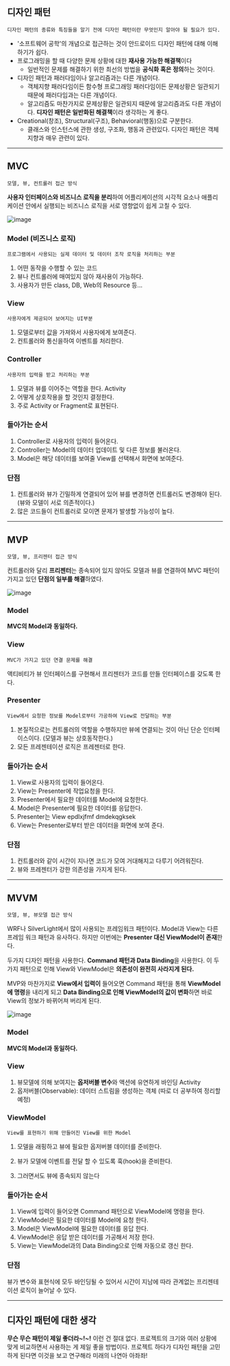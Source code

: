 ## 디자인 패턴

```디자인 패턴의 종류와 특징들을 알기 전에 디자인 패턴이란 무엇인지 알아야 될 필요가 있다.```

+ '소프트웨어 공학'의 개념으로 접근하는 것이 안드로이드 디자인 패턴에 대해 이해하기가 쉽다.
+ 프로그래밍을 할 때 다양한 문제 상황에 대한 **재사용 가능한 해결책**이다
  + 일반적인 문제를 해결하기 위한 최선의 방법을 **공식화 혹은 정의**하는 것이다.
+ 디자인 패턴과 패러다임이나 알고리즘과는 다른 개념이다.
  + 객체지향 패러다임이든 함수형 프로그래밍 패러다임이든 문제상황은 일관되기 때문에 패러다임과는 다른 개념이다.
  + 알고리즘도 마찬가지로 문제상황은 일관되지 때문에 알고리즘과도 다른 개념이다. **디자인 패턴은 일반화된 해결책**이라 생각하는 게 좋다.
+ Creational(창조), Structural(구조), Behavioral(행동)으로 구분한다.
  + 클래스와 인스턴스에 관한 생성, 구조화, 행동과 관련있다. 디자인 패턴은 객체지향과 매우 관련이 있다.

----------



## MVC

```모델, 뷰, 컨트롤러 접근 방식```

**사용자 인터페이스와 비즈니스 로직을 분리**하여 어플리케이션의 시각적 요소나 애플리케이션 안에서 실행되는 비즈니스 로직을 서로 영향없이 쉽게 고칠 수 있다.

![image](https://user-images.githubusercontent.com/66716819/113811659-96c8b280-97a7-11eb-8ac9-bdba9ccccc24.png)


### Model (비즈니스 로직)

```프로그램에서 사용되는 실제 데이터 및 데이터 조작 로직을 처리하는 부분```

1. 어떤 동작을 수행할 수 있는 코드
2. 뷰나 컨트롤러에 매여있지 않아 재사용이 가능하다.
3. 사용자가 만든 class, DB, Web의 Resource 등...

### View

```사용자에게 제공되어 보여지는 UI부분```

1. 모델로부터 값을 가져와서 사용자에게 보여준다.
2. 컨트롤러와 통신을하여 이벤트를 처리한다.

### Controller

```사용자의 입력을 받고 처리하는 부분```

1. 모델과 뷰를 이어주는 역할을 한다. Activity
2. 어떻게 상호작용을 할 것인지 결정한다.
3. 주로 Activity or Fragment로 표현된다.

### 돌아가는 순서

1. Controller로 사용자의 입력이 들어온다.
2. Controller는 Model의 데이터 업데이트 및 다른 정보를 불러온다.
3. Model은 해당 데이터를 보여줄 View를 선택해서 화면에 보여준다.

### 단점

1. 컨트롤러와 뷰가 긴밀하게 연결되어 있어 뷰를 변경하면 컨트롤러도 변경해야 된다. (뷰와 모델이 서로 의존적이다.)
2. 많은 코드들이 컨트롤러로 모이면 문제가 발생할 가능성이 높다.

----------------



## MVP

```모델, 뷰, 프리젠터 접근 방식```

컨트롤러와 달리 **프리젠터**는 종속되어 있지 않아도 모델과 뷰를 연결하여 MVC 패턴이 가지고 있던 **단점의 일부를 해결**하였다.

![image](https://user-images.githubusercontent.com/66716819/113811702-a9db8280-97a7-11eb-8f11-1cb80c8730fc.png)


### Model

**MVC의 Model과 동일하다.**

### View

```MVC가 가지고 있던 연결 문제를 해결```

액티비티가 뷰 인터페이스를 구현해서 프리젠터가 코드를 만들 인터페이스를 갖도록 한다.

### Presenter

```View에서 요청한 정보를 Model로부터 가공하여 View로 전달하는 부분```

1. 본질적으로는 컨트롤러의 역할을 수행하지만 뷰에 연결되는 것이 아닌 단순 인터페이스이다. (모델과 뷰는 상호동작한다.)
2. 모든 프레젠테이션 로직은 프레젠터로 한다.

### 돌아가는 순서

1. View로 사용자의 입력이 들어온다.
2. View는 Presenter에 작업요청을 한다.
3. Presenter에서 필요한 데이터를 Model에 요청한다.
4. Model은 Presenter에 필요한 데이터를 응답한다.
5. Presenter는 View epdlxjfmf dmdekqgksek
6. View는 Presenter로부터 받은 데이터을 화면에 보여 준다.

### 단점

1. 컨트롤러와 같이 시간이 지나면 코드가 모여 거대해지고 다루기 어려워진다.
2. 뷰와 프레젠터가 강한 의존성을 가지게 된다.

-------------



## MVVM

```모델, 뷰, 뷰모델 접근 방식```

WRF나 SilverLight에서 많이 사용되는 프레임워크 패턴이다. Model과 View는 다른 프레임 워크 패턴과 유사하다. 하지만 이번에는 **Presenter 대신 ViewModel이 존재**한다.

두가지 디자인 패턴을 사용한다. **Command 패턴과 Data Binding**을 사용한다. 이 두가지 패턴으로 인해 View와 ViewModel은 **의존성이 완전히 사라지게 된다.**

MVP와 마찬가지로 **View에서 입력이** 들어오면 Command 패턴을 통해 **ViewModel에 명령**을 내리게 되고 **Data Binding으로 인해 ViewModel의 값이 변화**하면 바로 View의 정보가 바뀌어져 버리게 된다.

![image](https://user-images.githubusercontent.com/66716819/113811760-c1b30680-97a7-11eb-90f0-8543ec686bc6.png)


### Model

**MVC의 Model과 동일하다.**

### View

1. 뷰모델에 의해 보여지는 **옵저버블 변수**와 액션에 유연하게 바인딩 Activity
2. 옵저버블(Observable): 데이터 스트림을 생성하는 객체 (따로 더 공부하여 정리할 예정)

### ViewModel

```View를 표현하기 위해 만들어진 View를 위한 Model```

1. 모델을 래핑하고 뷰에 필요한 옵저버블 데이터를 준비한다.

2. 뷰가 모델에 이벤트를 전달 할 수 있도록 훅(hook)을 준비한다.

3. 그러면서도 뷰에 종속되지 않는다 <interface>

### 돌아가는 순서

1. View에 입력이 들어오면 Command 패턴으로 ViewModel에 명령을 한다.
2. ViewModel은 필요한 데이터를 Model에 요청 한다.
3. Model은 ViewModel에 필요한 데이터를 응답 한다.
4. ViewModel은 응답 받은 데이터를 가공해서 저장 한다.
5. View는 ViewModel과의 Data Binding으로 인해 자동으로 갱신 한다.

### 단점

뷰가 변수와 표현식에 모두 바인딩될 수 있어서 시간이 지남에 따라 관계없는 프리젠테이션 로직이 늘어날 수 있다.

-----------

## 디자인 패턴에 대한 생각

**무슨 무슨 패턴이 제일 좋더라~!~!** 이런 건 절대 없다. 프로젝트의 크기와 여러 상황에 맞게 비교하면서 사용하는 게 제일 좋을 방법이다. 프로젝트 하다가 디자인 패턴을 고민하게 된다면 이것을 보고 연구해라 미래의 나연아 아좌좌!
